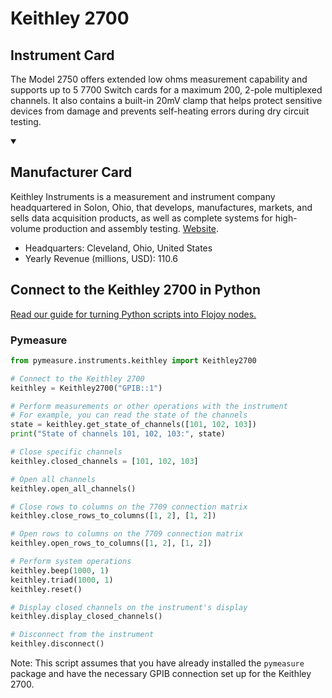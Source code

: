 
# Keithley 2700

## Instrument Card

The Model 2750 offers extended low ohms measurement capability and supports up to 5 7700 Switch cards for a maximum 200, 2-pole multiplexed channels. It also contains a built-in 20mV clamp that helps protect sensitive devices from damage and prevents self-heating errors during dry circuit testing.

<details open>
<summary><h2>Manufacturer Card</h2></summary>
Keithley Instruments is a measurement and instrument company headquartered in Solon, Ohio, that develops, manufactures, markets, and sells data acquisition products, as well as complete systems for high-volume production and assembly testing. <a href=https://www.tek.com/en>Website</a>.
<br>
<ul>
  <li>Headquarters: Cleveland, Ohio, United States</li>
  <li>Yearly Revenue (millions, USD): 110.6</li>
</ul>
</details>

## Connect to the Keithley 2700 in Python

[Read our guide for turning Python scripts into Flojoy nodes.](https://docs.flojoy.ai/custom-nodes/creating-custom-node/)


### Pymeasure


```python
from pymeasure.instruments.keithley import Keithley2700

# Connect to the Keithley 2700
keithley = Keithley2700("GPIB::1")

# Perform measurements or other operations with the instrument
# For example, you can read the state of the channels
state = keithley.get_state_of_channels([101, 102, 103])
print("State of channels 101, 102, 103:", state)

# Close specific channels
keithley.closed_channels = [101, 102, 103]

# Open all channels
keithley.open_all_channels()

# Close rows to columns on the 7709 connection matrix
keithley.close_rows_to_columns([1, 2], [1, 2])

# Open rows to columns on the 7709 connection matrix
keithley.open_rows_to_columns([1, 2], [1, 2])

# Perform system operations
keithley.beep(1000, 1)
keithley.triad(1000, 1)
keithley.reset()

# Display closed channels on the instrument's display
keithley.display_closed_channels()

# Disconnect from the instrument
keithley.disconnect()
```

Note: This script assumes that you have already installed the `pymeasure` package and have the necessary GPIB connection set up for the Keithley 2700.

